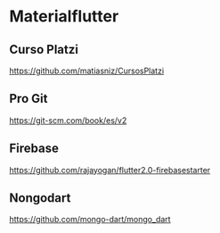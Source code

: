 # Materialflutter

## Curso Platzi

https://github.com/matiasniz/CursosPlatzi


## Pro Git

https://git-scm.com/book/es/v2


## Firebase

https://github.com/rajayogan/flutter2.0-firebasestarter

## Nongodart

https://github.com/mongo-dart/mongo_dart

